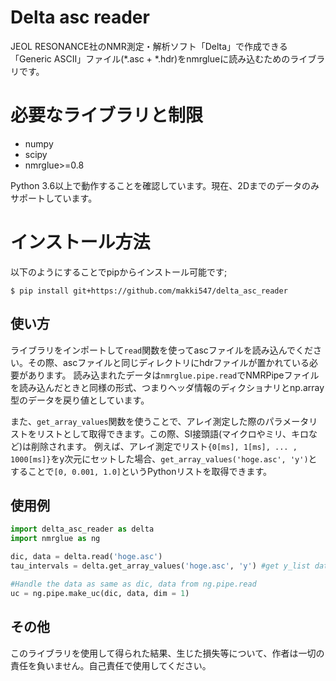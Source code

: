 # Delta asc reader

JEOL RESONANCE社のNMR測定・解析ソフト「Delta」で作成できる「Generic ASCII」ファイル(*.asc + *.hdr)をnmrglueに読み込むためのライブラリです。

# 必要なライブラリと制限

* numpy
* scipy
* nmrglue>=0.8

Python 3.6以上で動作することを確認しています。現在、2Dまでのデータのみサポートしています。

# インストール方法
以下のようにすることでpipからインストール可能です;
```
$ pip install git+https://github.com/makki547/delta_asc_reader
```

## 使い方
ライブラリをインポートして`read`関数を使ってascファイルを読み込んでください。その際、ascファイルと同じディレクトリにhdrファイルが置かれている必要があります。
読み込まれたデータは`nmrglue.pipe.read`でNMRPipeファイルを読み込んだときと同様の形式、つまりヘッダ情報のディクショナリとnp.array型のデータを戻り値としています。

また、`get_array_values`関数を使うことで、アレイ測定した際のパラメータリストをリストとして取得できます。この際、SI接頭語(マイクロやミリ、キロなど)は削除されます。
例えば、アレイ測定でリスト`{0[ms], 1[ms], ... , 1000[ms]}`をy次元にセットした場合、`get_array_values('hoge.asc', 'y')`とすることで`[0, 0.001, 1.0]`というPythonリストを取得できます。

## 使用例

```py
import delta_asc_reader as delta
import nmrglue as ng

dic, data = delta.read('hoge.asc')
tau_intervals = delta.get_array_values('hoge.asc', 'y') #get y_list data

#Handle the data as same as dic, data from ng.pipe.read 
uc = ng.pipe.make_uc(dic, data, dim = 1)

```

## その他
このライブラリを使用して得られた結果、生じた損失等について、作者は一切の責任を負いません。自己責任で使用してください。
